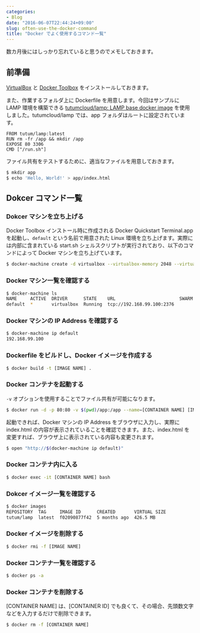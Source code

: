 ```yaml
---
categories:
- Blog
date: "2016-06-07T22:44:24+09:00"
slug: often-use-the-docker-command
title: "Docker でよく使用するコマンド一覧"
---
```


数カ月後にはしっかり忘れていると思うのでメモしておきます。

## 前準備

[VirtualBox](https://www.virtualbox.org/) と [Docker Toolbox](https://www.docker.com/docker-toolbox) をインストールしておきます。

また、作業するフォルダ上に Dockerfile を用意します。今回はサンプルに LAMP 環境を構築できる [tutumcloud/lamp: LAMP base docker image](https://github.com/tutumcloud/lamp) を使用しました。tutumcloud/lamp では、app フォルダはルートに設定されています。

```
FROM tutum/lamp:latest
RUN rm -fr /app && mkdir /app
EXPOSE 80 3306
CMD ["/run.sh"]
```

ファイル共有をテストするために、適当なファイルを用意しておきます。

```bash
$ mkdir app
$ echo 'Hello, World!' > app/index.html
```

## Dokcer コマンド一覧

### Dokcer マシンを立ち上げる

Docker Toolbox インストール時に作成される Docker Quickstart Terminal.app を起動し、`default` という名前で用意された Linux 環境を立ち上げます。実際には内部に含まれている start.sh シェルスクリプトが実行されており、以下のコマンドによって Docker マシンを立ち上げています。

```bash
$ docker-machine create -d virtualbox --virtualbox-memory 2048 --virtualbox-disk-size 204800 default
```

### Docker マシン一覧を確認する

```bash
$ docker-machine ls
NAME     ACTIVE  DRIVER      STATE    URL                        SWARM  DOCKER  ERRORS
default  *       virtualbox  Running  tcp://192.168.99.100:2376         v1.9.1   
```

### Docker マシンの IP Address を確認する

```bash
$ docker-machine ip default
192.168.99.100
```

### Dockerfile をビルドし、Docker イメージを作成する

```bash
$ docker build -t [IMAGE NAME] .
```

### Docker コンテナを起動する

`-v` オプションを使用することでファイル共有が可能になります。

```bash
$ docker run -d -p 80:80 -v $(pwd)/app:/app --name=[CONTAINER NAME] [IMAGE NAME]
```

起動できれば、Docker マシンの IP Address をブラウザに入力し、実際に index.html の内容が表示されていることを確認できます。また、index.html を変更すれば、ブラウザ上に表示されている内容も変更されます。

```bash
$ open "http://$(docker-machine ip default)"
```

### Docker コンテナ内に入る

```bash
$ docker exec -it [CONTAINER NAME] bash
```

### Dokcer イメージ一覧を確認する

```bash
$ docker images
REPOSITORY  TAG     IMAGE ID      CREATED       VIRTUAL SIZE
tutum/lamp  latest  f02090877f42  5 months ago  426.5 MB
```

### Docker イメージを削除する

```bash
$ docker rmi -f [IMAGE NAME]
```

### Docker コンテナ一覧を確認する

```bash
$ docker ps -a
```

### Docker コンテナを削除する

[CONTAINER NAME] は、[CONTAINER ID] でも良くて、その場合、先頭数文字などを入力するだけで削除できます。

```bash
$ docker rm -f [CONTAINER NAME]
```
